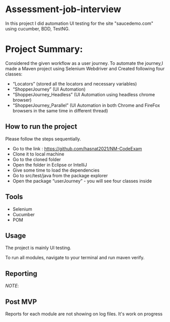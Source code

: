 # Assessment-job-interview

In this project I did automation UI testing for the site "saucedemo.com" using cucumber, BDD, TestNG.
# Project Summary: 
Considered the given workflow as a user journey. To automate the journey,I made a Maven project using Selenium Webdriver and Created following four classes:
* “Locators” (stored all the locators and necessary variables)
* “ShopperJourney” (UI Automation)
* “ShopperJourney_Headless” (UI Automation using headless chrome browser)
* “ShopperJourney_Parallel” (UI Automation in both Chrome and FireFox browsers in the same time in different thread)

## How to run the project

Please follow the steps sequentially.
* Go to the link : https://github.com/hasnat2021/NM-CodeExam
* Clone it to local machine
* Go to the cloned folder
* Open the folder in Eclipse or IntelliJ
* Give some time to load the dependencies
* Go to src/test/java    from the package explorer
* Open the package “userJourney” - you will see four classes inside

## Tools

* Selenium
* Cucumber
* POM

## Usage

The project is mainly UI testing.

To run all modules, navigate to your terminal and run maven verify.


## Reporting

*NOTE*:
## Post MVP
Reports for each module are not showing on log files. It's work on progress
